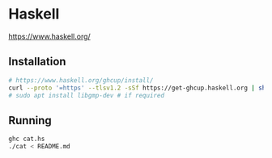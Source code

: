 # Haskell

https://www.haskell.org/

## Installation

```sh
# https://www.haskell.org/ghcup/install/
curl --proto '=https' --tlsv1.2 -sSf https://get-ghcup.haskell.org | sh
# sudo apt install libgmp-dev # if required
```

## Running

```sh
ghc cat.hs
./cat < README.md
```
